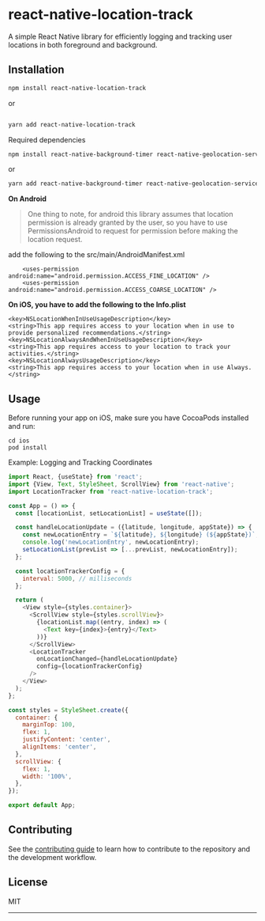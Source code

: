 # react-native-location-track

A simple React Native library for efficiently logging and tracking user locations in both foreground and background.

## Installation

```sh
npm install react-native-location-track

```

or

```sh

yarn add react-native-location-track
```

Required dependencies

```sh
npm install react-native-background-timer react-native-geolocation-service

```

or

```sh
yarn add react-native-background-timer react-native-geolocation-service
```

**On Android**

> One thing to note, for android this library assumes that location permission is already granted by the user, so you have to use PermissionsAndroid to request for permission before making the location request.

add the following to the src/main/AndroidManifest.xml

```
    <uses-permission android:name="android.permission.ACCESS_FINE_LOCATION" />
    <uses-permission android:name="android.permission.ACCESS_COARSE_LOCATION" />
```

**On iOS, you have to add the following to the Info.plist**

```
<key>NSLocationWhenInUseUsageDescription</key>
<string>This app requires access to your location when in use to provide personalized recommendations.</string>
<key>NSLocationAlwaysAndWhenInUseUsageDescription</key>
<string>This app requires access to your location to track your activities.</string>
<key>NSLocationAlwaysUsageDescription</key>
<string>This app requires access to your location when in use Always.</string>
```

## Usage

Before running your app on iOS, make sure you have CocoaPods installed and run:

```
cd ios
pod install
```

Example: Logging and Tracking Coordinates

```js
import React, {useState} from 'react';
import {View, Text, StyleSheet, ScrollView} from 'react-native';
import LocationTracker from 'react-native-location-track';

const App = () => {
  const [locationList, setLocationList] = useState([]);

  const handleLocationUpdate = ({latitude, longitude, appState}) => {
    const newLocationEntry = `${latitude}, ${longitude} (${appState})`;
    console.log('newLocationEntry', newLocationEntry);
    setLocationList(prevList => [...prevList, newLocationEntry]);
  };

  const locationTrackerConfig = {
    interval: 5000, // milliseconds
  };

  return (
    <View style={styles.container}>
      <ScrollView style={styles.scrollView}>
        {locationList.map((entry, index) => (
          <Text key={index}>{entry}</Text>
        ))}
      </ScrollView>
      <LocationTracker
        onLocationChanged={handleLocationUpdate}
        config={locationTrackerConfig}
      />
    </View>
  );
};

const styles = StyleSheet.create({
  container: {
    marginTop: 100,
    flex: 1,
    justifyContent: 'center',
    alignItems: 'center',
  },
  scrollView: {
    flex: 1,
    width: '100%',
  },
});

export default App;
```

## Contributing

See the [contributing guide](CONTRIBUTING.md) to learn how to contribute to the repository and the development workflow.

## License

MIT

---
